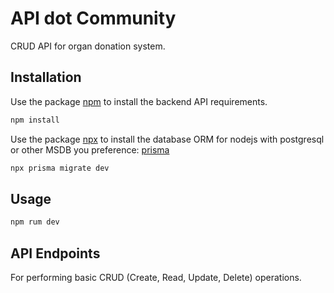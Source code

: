 # API dot Community

CRUD API for organ donation system.

## Installation

Use the package [npm](https://https://www.npmjs.com/) to install the backend API requirements.

```bash
npm install 
```
Use the package [npx](https://https://www.npmjs.com/) to install the database ORM for nodejs with postgresql or other MSDB you preference: [prisma](https://www.prisma.io/)

```bash
npx prisma migrate dev
```
## Usage

```bash
npm rum dev
```

## API Endpoints

For performing basic CRUD (Create, Read, Update, Delete) operations.
 

